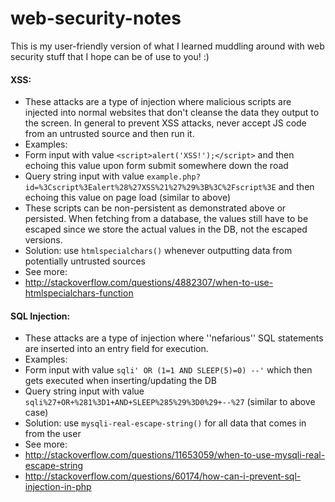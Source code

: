 # web-security-notes
This is my user-friendly version of what I learned muddling around with web security stuff that I hope can be of use to you! :)

#### XSS:
* These attacks are a type of injection where malicious scripts are injected into normal websites that don't cleanse the data they output to the screen. In general to prevent XSS attacks, never accept JS code from an untrusted source and then run it.
* Examples:
 * Form input with value `<script>alert('XSS!');</script>` and then echoing this value upon form submit somewhere down the road
 * Query string input with value `example.php?id=%3Cscript%3Ealert%28%27XSS%21%27%29%3B%3C%2Fscript%3E` and then echoing this value on page load (similar to above)
 * These scripts can be non-persistent as demonstrated above or persisted. When fetching from a database, the values still have to be escaped since we store the actual values in the DB, not the escaped versions.
* Solution: use `htmlspecialchars()` whenever outputting data from potentially untrusted sources
* See more:
 * http://stackoverflow.com/questions/4882307/when-to-use-htmlspecialchars-function
 
 
#### SQL Injection:
* These attacks are a type of injection where ''nefarious'' SQL statements are inserted into an entry field for execution.
* Examples:
 * Form input with value `sqli' OR (1=1 AND SLEEP(5)=0) --'` which then gets executed when inserting/updating the DB
 * Query string input with value `sqli%27+OR+%281%3D1+AND+SLEEP%285%29%3D0%29+--%27` (similar to above case)
* Solution: use `mysqli-real-escape-string()` for all data that comes in from the user
* See more:
 * http://stackoverflow.com/questions/11653059/when-to-use-mysqli-real-escape-string
 * http://stackoverflow.com/questions/60174/how-can-i-prevent-sql-injection-in-php
